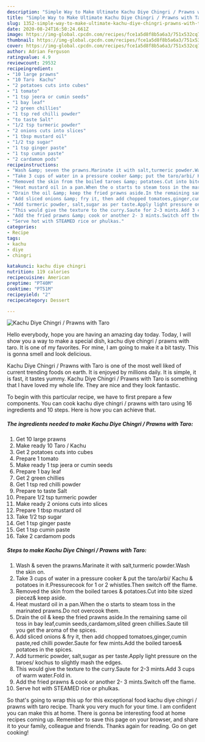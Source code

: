 ```yaml
---
description: "Simple Way to Make Ultimate Kachu Diye Chingri / Prawns with Taro"
title: "Simple Way to Make Ultimate Kachu Diye Chingri / Prawns with Taro"
slug: 1352-simple-way-to-make-ultimate-kachu-diye-chingri-prawns-with-taro
date: 2020-08-24T16:50:24.661Z
image: https://img-global.cpcdn.com/recipes/fce1a5d8f8b5a6a3/751x532cq70/kachu-diye-chingri-prawns-with-taro-recipe-main-photo.jpg
thumbnail: https://img-global.cpcdn.com/recipes/fce1a5d8f8b5a6a3/751x532cq70/kachu-diye-chingri-prawns-with-taro-recipe-main-photo.jpg
cover: https://img-global.cpcdn.com/recipes/fce1a5d8f8b5a6a3/751x532cq70/kachu-diye-chingri-prawns-with-taro-recipe-main-photo.jpg
author: Adrian Ferguson
ratingvalue: 4.9
reviewcount: 29532
recipeingredient:
- "10 large prawns"
- "10 Taro  Kachu"
- "2 potatoes cuts into cubes"
- "1 tomato"
- "1 tsp jeera or cumin seeds"
- "1 bay leaf"
- "2 green chillies"
- "1 tsp red chilli powder"
- "to taste Salt"
- "1/2 tsp turmeric powder"
- "2 onions cuts into slices"
- "1 tbsp mustard oil"
- "1/2 tsp sugar"
- "1 tsp ginger paste"
- "1 tsp cumin paste"
- "2 cardamom pods"
recipeinstructions:
- "Wash &amp; seven the prawns.Marinate it with salt,turmeric powder.Wash the skin on."
- "Take 3 cups of water in a pressure cooker &amp; put the taro/arbi/ Kachu &amp; potatoes in it.Pressurecook for 1 or 2 whistles.Then switch off the flame."
- "Removed the skin from the boiled taroes &amp; potatoes.Cut into bite sized piecez&amp; keep aside."
- "Heat mustard oil in a pan.When the o starts to steam toss in the marinated prawns.Do not overcook them."
- "Drain the oil &amp; keep the fried prawns aside.In the remaining same oil toss in bay leaf,cumin seeds,cardamom,slited green chillies.Saute till you get the aroma of the spices."
- "Add sliced onions &amp; fry it, then add chopped tomatoes,ginger,cumin paste,red chilli powder.Saute for few mints.Add the boiled taroes&amp; potatoes in the spices."
- "Add turmeric powder, salt,sugar as per taste.Apply light pressure on the taroes/ kochus to slightly mash the edges."
- "This would give the texture to the curry.Saute for 2-3 mints.Add 3 cups of warm water.Fold in."
- "Add the fried prawns &amp; cook or another 2- 3 mints.Switch off the flame."
- "Serve hot with STEAMED rice or phulkas."
categories:
- Recipe
tags:
- kachu
- diye
- chingri

katakunci: kachu diye chingri 
nutrition: 119 calories
recipecuisine: American
preptime: "PT40M"
cooktime: "PT51M"
recipeyield: "2"
recipecategory: Dessert

---
```



![Kachu Diye Chingri / Prawns with Taro](https://img-global.cpcdn.com/recipes/fce1a5d8f8b5a6a3/751x532cq70/kachu-diye-chingri-prawns-with-taro-recipe-main-photo.jpg)

Hello everybody, hope you are having an amazing day today. Today, I will show you a way to make a special dish, kachu diye chingri / prawns with taro. It is one of my favorites. For mine, I am going to make it a bit tasty. This is gonna smell and look delicious.

Kachu Diye Chingri / Prawns with Taro is one of the most well liked of current trending foods on earth. It is enjoyed by millions daily. It is simple, it is fast, it tastes yummy. Kachu Diye Chingri / Prawns with Taro is something that I have loved my whole life. They are nice and they look fantastic.




To begin with this particular recipe, we have to first prepare a few components. You can cook kachu diye chingri / prawns with taro using 16 ingredients and 10 steps. Here is how you can achieve that.

<!--inarticleads1-->

##### The ingredients needed to make Kachu Diye Chingri / Prawns with Taro:

1. Get 10 large prawns
1. Make ready 10 Taro / Kachu
1. Get 2 potatoes cuts into cubes
1. Prepare 1 tomato
1. Make ready 1 tsp jeera or cumin seeds
1. Prepare 1 bay leaf
1. Get 2 green chillies
1. Get 1 tsp red chilli powder
1. Prepare to taste Salt
1. Prepare 1/2 tsp turmeric powder
1. Make ready 2 onions cuts into slices
1. Prepare 1 tbsp mustard oil
1. Take 1/2 tsp sugar
1. Get 1 tsp ginger paste
1. Get 1 tsp cumin paste
1. Take 2 cardamom pods




<!--inarticleads2-->

##### Steps to make Kachu Diye Chingri / Prawns with Taro:

1. Wash &amp; seven the prawns.Marinate it with salt,turmeric powder.Wash the skin on.
1. Take 3 cups of water in a pressure cooker &amp; put the taro/arbi/ Kachu &amp; potatoes in it.Pressurecook for 1 or 2 whistles.Then switch off the flame.
1. Removed the skin from the boiled taroes &amp; potatoes.Cut into bite sized piecez&amp; keep aside.
1. Heat mustard oil in a pan.When the o starts to steam toss in the marinated prawns.Do not overcook them.
1. Drain the oil &amp; keep the fried prawns aside.In the remaining same oil toss in bay leaf,cumin seeds,cardamom,slited green chillies.Saute till you get the aroma of the spices.
1. Add sliced onions &amp; fry it, then add chopped tomatoes,ginger,cumin paste,red chilli powder.Saute for few mints.Add the boiled taroes&amp; potatoes in the spices.
1. Add turmeric powder, salt,sugar as per taste.Apply light pressure on the taroes/ kochus to slightly mash the edges.
1. This would give the texture to the curry.Saute for 2-3 mints.Add 3 cups of warm water.Fold in.
1. Add the fried prawns &amp; cook or another 2- 3 mints.Switch off the flame.
1. Serve hot with STEAMED rice or phulkas.




So that's going to wrap this up for this exceptional food kachu diye chingri / prawns with taro recipe. Thank you very much for your time. I am confident you can make this at home. There is gonna be interesting food at home recipes coming up. Remember to save this page on your browser, and share it to your family, colleague and friends. Thanks again for reading. Go on get cooking!
